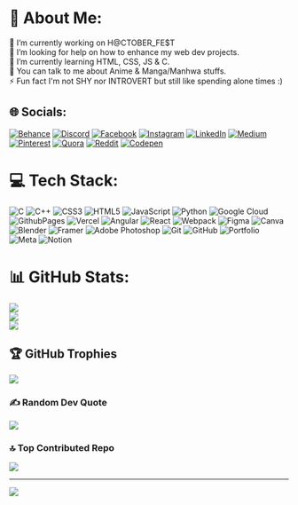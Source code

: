 # 💫 About Me:
🔭 I’m currently working on H@CTOBER_FE$T<br>🤝 I’m looking for help on how to enhance my web dev projects.<br>🌱 I’m currently learning HTML, CSS, JS & C.<br>💬 You can talk to me about Anime & Manga/Manhwa stuffs.<br>⚡ Fun fact I'm not SHY nor INTROVERT but still like spending alone times :)


## 🌐 Socials:
[![Behance](https://img.shields.io/badge/Behance-1769ff?logo=behance&logoColor=white)](https://behance.net/#@ck) [![Discord](https://img.shields.io/badge/Discord-%237289DA.svg?logo=discord&logoColor=white)](https://discord.gg/Priyo) [![Facebook](https://img.shields.io/badge/Facebook-%231877F2.svg?logo=Facebook&logoColor=white)](https://facebook.com/Priyoo) [![Instagram](https://img.shields.io/badge/Instagram-%23E4405F.svg?logo=Instagram&logoColor=white)](https://instagram.com/Priyo) [![LinkedIn](https://img.shields.io/badge/LinkedIn-%230077B5.svg?logo=linkedin&logoColor=white)](https://linkedin.com/in/PriyoJ) [![Medium](https://img.shields.io/badge/Medium-12100E?logo=medium&logoColor=white)](https://medium.com/@Prime) [![Pinterest](https://img.shields.io/badge/Pinterest-%23E60023.svg?logo=Pinterest&logoColor=white)](https://pinterest.com/Reader) [![Quora](https://img.shields.io/badge/Quora-%23B92B27.svg?logo=Quora&logoColor=white)](https://quora.com/profile/Reader) [![Reddit](https://img.shields.io/badge/Reddit-%23FF4500.svg?logo=Reddit&logoColor=white)](https://reddit.com/user/Reeder) [![Codepen](https://img.shields.io/badge/Codepen-000000?style=for-the-badge&logo=codepen&logoColor=white)](https://codepen.io/H@cker) 

# 💻 Tech Stack:
![C](https://img.shields.io/badge/c-%2300599C.svg?style=plastic&logo=c&logoColor=white) ![C++](https://img.shields.io/badge/c++-%2300599C.svg?style=plastic&logo=c%2B%2B&logoColor=white) ![CSS3](https://img.shields.io/badge/css3-%231572B6.svg?style=plastic&logo=css3&logoColor=white) ![HTML5](https://img.shields.io/badge/html5-%23E34F26.svg?style=plastic&logo=html5&logoColor=white) ![JavaScript](https://img.shields.io/badge/javascript-%23323330.svg?style=plastic&logo=javascript&logoColor=%23F7DF1E) ![Python](https://img.shields.io/badge/python-3670A0?style=plastic&logo=python&logoColor=ffdd54) ![Google Cloud](https://img.shields.io/badge/GoogleCloud-%234285F4.svg?style=plastic&logo=google-cloud&logoColor=white) ![GithubPages](https://img.shields.io/badge/github%20pages-121013?style=plastic&logo=github&logoColor=white) ![Vercel](https://img.shields.io/badge/vercel-%23000000.svg?style=plastic&logo=vercel&logoColor=white) ![Angular](https://img.shields.io/badge/angular-%23DD0031.svg?style=plastic&logo=angular&logoColor=white) ![React](https://img.shields.io/badge/react-%2320232a.svg?style=plastic&logo=react&logoColor=%2361DAFB) ![Webpack](https://img.shields.io/badge/webpack-%238DD6F9.svg?style=plastic&logo=webpack&logoColor=black) ![Figma](https://img.shields.io/badge/figma-%23F24E1E.svg?style=plastic&logo=figma&logoColor=white) ![Canva](https://img.shields.io/badge/Canva-%2300C4CC.svg?style=plastic&logo=Canva&logoColor=white) ![Blender](https://img.shields.io/badge/blender-%23F5792A.svg?style=plastic&logo=blender&logoColor=white) ![Framer](https://img.shields.io/badge/Framer-black?style=plastic&logo=framer&logoColor=blue) ![Adobe Photoshop](https://img.shields.io/badge/adobe%20photoshop-%2331A8FF.svg?style=plastic&logo=adobe%20photoshop&logoColor=white) ![Git](https://img.shields.io/badge/git-%23F05033.svg?style=plastic&logo=git&logoColor=white) ![GitHub](https://img.shields.io/badge/github-%23121011.svg?style=plastic&logo=github&logoColor=white) ![Portfolio](https://img.shields.io/badge/Portfolio-%23000000.svg?style=plastic&logo=firefox&logoColor=#FF7139) ![Meta](https://img.shields.io/badge/Meta-%230467DF.svg?style=plastic&logo=Meta&logoColor=white) ![Notion](https://img.shields.io/badge/Notion-%23000000.svg?style=plastic&logo=notion&logoColor=white)
# 📊 GitHub Stats:
![](https://github-readme-stats.vercel.app/api?username=Pri-Tech5&theme=yeblu&hide_border=false&include_all_commits=true&count_private=true)<br/>
![](https://github-readme-streak-stats.herokuapp.com/?user=Pri-Tech5&theme=yeblu&hide_border=false)<br/>
![](https://github-readme-stats.vercel.app/api/top-langs/?username=Pri-Tech5&theme=yeblu&hide_border=false&include_all_commits=true&count_private=true&layout=compact)

## 🏆 GitHub Trophies
![](https://github-profile-trophy.vercel.app/?username=Pri-Tech5&theme=radical&no-frame=false&no-bg=false&margin-w=4)

### ✍️ Random Dev Quote
![](https://quotes-github-readme.vercel.app/api?type=horizontal&theme=radical)

### 🔝 Top Contributed Repo
![](https://github-contributor-stats.vercel.app/api?username=Pri-Tech5&limit=5&theme=blue-green&combine_all_yearly_contributions=true)

---
[![](https://visitcount.itsvg.in/api?id=Pri-Tech5&icon=0&color=0)](https://visitcount.itsvg.in)

<!-- Proudly created with GPRM ( https://gprm.itsvg.in ) -->
